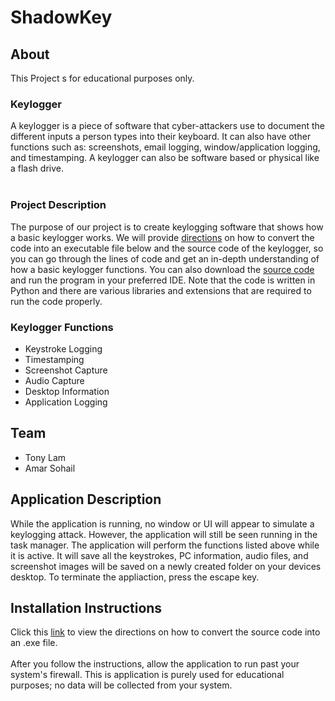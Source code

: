 # ShadowKey
## About
This Project s for educational purposes only. <br>
### Keylogger
A keylogger is a piece of software that cyber-attackers use to document the different inputs a person types into their keyboard. It can also have other functions such as: screenshots, email logging, window/application logging, and timestamping.
A keylogger can also be software based or physical like a flash drive. 
<br>
<br>
### Project Description
The purpose of our project is to create keylogging software that shows how a basic keylogger works. We will provide [directions](https://github.com/tlam8/ShadowKey/blob/main/README.md#installation-instructions) on how to convert the code into an executable file below and the source code of the keylogger, so you can go through the lines of code and get an
in-depth understanding of how a basic keylogger functions. You can also download the [source code](Code/Keylogger_Source_Code) and run the program in your preferred IDE. Note that the code is written in Python and there are various libraries and extensions that are required to run the code 
properly.

### Keylogger Functions
* Keystroke Logging
* Timestamping
* Screenshot Capture
* Audio Capture
* Desktop Information
* Application Logging

## Team
- Tony Lam
- Amar Sohail

## Application Description
While the application is running, no window or UI will appear to simulate a keylogging attack. However, the application will still be seen running in the task manager. The application will perform the functions listed above while it is active. It will save all the keystrokes, PC information, audio files, and screenshot images will be saved on a newly created folder on your devices desktop. To terminate the appliaction, press the escape key.

## Installation Instructions
Click this [link](Documents/Directions.pdf) to view the directions on how to convert the source code into an .exe file. <br> <br>
After you follow the instructions, allow the application to run past your system's firewall. This is application is purely used for educational purposes; no data will be collected from your system.


